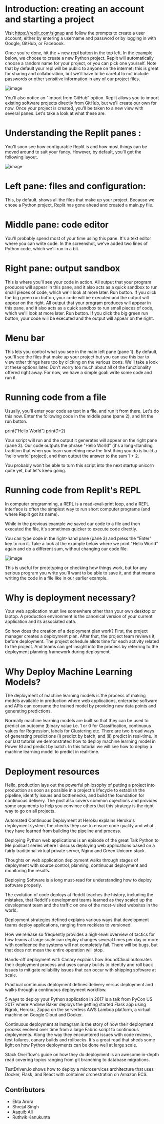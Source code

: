 # Introduction: creating an account and starting a project

Visit https://replit.com/signup and follow the prompts to create a user account, either by entering a username and password or by logging in with Google, GitHub, or Facebook.

Once you're done, hit the + new repl button in the top left. In the example below, we choose to create a new Python project. Replit will automatically choose a random name for your project, or you can pick one yourself. Note that by default your repl will be public to anyone on the internet; this is great for sharing and collaboration, but we'll have to be careful to not include passwords or other sensitive information in any of our project files.

![image](https://user-images.githubusercontent.com/90129737/136980424-40b3b6fd-cfaf-49ce-b536-b8de012a64fb.png)


You'll also notice an "Import from GitHub" option. Replit allows you to import existing software projects directly from GitHub, but we'll create our own for now. Once your project is created, you'll be taken to a new view with several panes. Let's take a look at what these are.

# Understanding the Replit panes :

You'll soon see how configurable Replit is and how most things can be moved around to suit your fancy. However, by default, you'll get the following layout.

![image](https://user-images.githubusercontent.com/90129737/136980640-f8625ca6-4d43-4c18-a357-a4115b6a9487.png)


# Left pane: files and configuration:
This, by default, shows all the files that make up your project. Because we chose a Python project, Replit has gone ahead and created a main.py file.

# Middle pane: code editor
You'll probably spend most of your time using this pane. It's a text editor where you can write code. In the screenshot, we've added two lines of Python code, which we'll run in a bit.

# Right pane: output sandbox
This is where you'll see your code in action. All output that your program produces will appear in this pane, and it also acts as a quick sandbox to run small pieces of code, which we'll look at more later.
Run button. If you click the big green run button, your code will be executed and the output will appear on the right.
All output that your program produces will appear in this pane, and it also acts as a quick sandbox to run small pieces of code, which we'll look at more later.
Run button. If you click the big green run button, your code will be executed and the output will appear on the right.

# Menu bar
This lets you control what you see in the main left pane (pane 1). By default, you'll see the files that make up your project but you can use this bar to view other things here too by clicking on the various icons. We'll take a look at these options later.
Don't worry too much about all of the functionality offered right away. For now, we have a simple goal: write some code and run it.

# Running code from a file

Usually, you'll enter your code as text in a file, and run it from there. Let's do this now. Enter the following code in the middle pane (pane 2), and hit the run button.

print("Hello World")
print(1+2)


Your script will run and the output it generates will appear on the right pane (pane 3). Our code outputs the phrase "Hello World" (it's a long-standing tradition that when you learn something new the first thing you do is build a 'hello world' project), and then output the answer to the sum 1 + 2.

You probably won't be able to turn this script into the next startup unicorn quite yet, but let's keep going.

# Running code from Replit's REPL

In computer programming, a REPL is a read-eval-print loop, and a REPL interface is often the simplest way to run short computer programs (and where Replit got its name).

While in the previous example we saved our code to a file and then executed the file, it's sometimes quicker to execute code directly.

You can type code in the right-hand pane (pane 3) and press the "Enter" key to run it. Take a look at the example below where we print "Hello World" again and do a different sum, without changing our code file.

![image](https://user-images.githubusercontent.com/90129737/136981125-af6d66a2-0362-4e0d-b712-f60816962b96.png)


This is useful for prototyping or checking how things work, but for any serious program you write you'll want to be able to save it, and that means writing the code in a file like in our earlier example.

# Why is deployment necessary?

Your web application must live somewhere other than your own desktop or laptop. A production environment is the canonical version of your current application and its associated data.

So how does the creation of a deployment plan work? First, the project manager creates a deployment plan. After that, the project team reviews it, before deployment. The project schedule allots time for each activity related to the project. And teams can get insight into the process by referring to the deployment planning framework during deployment.

# Why Deploy Machine Learning Models?
 
The deployment of machine learning models is the process of making models available in production where web applications, enterprise software and APIs can consume the trained model by providing new data points and generating predictions.

Normally machine learning models are built so that they can be used to predict an outcome (binary value i.e. 1 or 0 for Classification, continuous values for Regression, labels for Clustering etc. There are two broad ways of generating predictions (i) predict by batch; and (ii) predict in real-time. In our last tutorial we demonstrated how to deploy machine learning model in Power BI and predict by batch. In this tutorial we will see how to deploy a machine learning model to predict in real-time.

# Deployment resources

Hello, production lays out the powerful philosophy of putting a project into production as soon as possible in a project's lifecycle to establish the pipeline, identify issues and bottlenecks, and build the foundation for continuous delivery. The post also covers common objections and provides some arguments to help you convince others that this strategy is the right way to go on all projects.

Automated Continuous Deployment at Heroku explains Heroku's deployment system, the checks they use to ensure code quality and what they have learned from building the pipeline and process.

Deploying Python web applications is an episode of the great Talk Python to Me podcast series where I discuss deploying web applications based on a fairly traditional virtual private server, Nginx and Green Unicorn stack.

Thoughts on web application deployment walks through stages of deployment with source control, planning, continuous deployment and monitoring the results.

Deploying Software is a long must-read for understanding how to deploy software properly.

The evolution of code deploys at Reddit teaches the history, including the mistakes, that Reddit's development teams learned as they scaled up the development team and the traffic on one of the most-visited websites in the world.

Deployment strategies defined explains various ways that development teams deploy applications, ranging from reckless to versioned.

How we release so frequently provides a high-level overview of tactics for how teams at large scale can deploy changes several times per day or more with confidence the systems will not completely fail. There will be bugs, but that does not mean the entire operation will stop.

Hands-off deployment with Canary explains how SoundCloud automates their deployment process and uses canary builds to identify and roll back issues to mitigate reliability issues that can occur with shipping software at scale.

Practical continuous deployment defines delivery versus deployment and walks through a continuous deployment workflow.

5 ways to deploy your Python application in 2017 is a talk from PyCon US 2017 where Andrew Baker deploys the getting started Flask app using Ngrok, Heroku, Zappa on the serverless AWS Lambda platform, a virtual machine on Google Cloud and Docker.

Continuous deployment at Instagram is the story of how their deployment process evolved over time from a large Fabric script to continuous deployments. Along the way they encountered issues with code reviews, test failures, canary builds and rollbacks. It's a great read that sheds some light on how Python deployments can be done well at large scale.

Stack Overflow's guide on how they do deployment is an awesome in-depth read covering topics ranging from git branching to database migrations.

TestDriven.io shows how to deploy a microservices architecture that uses Docker, Flask, and React with container orchestration on Amazon ECS.

## Contributors 

- Ekta Arora 
- Shrejal Singh
- Aaquib Ali 
- Ruthvik Kanukunta

